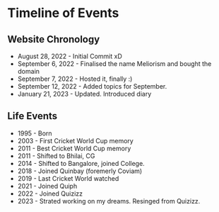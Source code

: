 # Timeline of Events

## Website Chronology

* August 28, 2022   - Initial Commit xD
* September 6, 2022 - Finalised the name Meliorism and bought the domain
* September 7, 2022 - Hosted it, finally :)
* September 12, 2022 - Added topics for September.
* January 21, 2023 - Updated. Introduced diary

## Life Events

* 1995 - Born
* 2003 - First Cricket World Cup memory
* 2011 - Best Cricket World Cup memory
* 2011 - Shifted to Bhilai, CG
* 2014 - Shifted to Bangalore, joined College.
* 2018 - Joined Quinbay (foremerly Coviam)
* 2019 - Last Cricket World watched
* 2021 - Joined Quiph
* 2022 - Joined Quizizz
* 2023 - Strated working on my dreams. Resinged from Quizizz.
